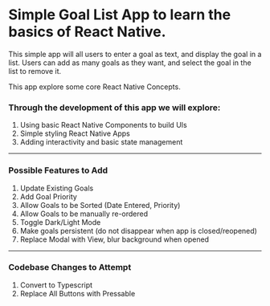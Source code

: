 # Simple Goal List App to learn the basics of React Native.

This simple app will all users to enter a goal as text, and display the goal in a list.
Users can add as many goals as they want, and select the goal in the list to remove it.

This app explore some core React Native Concepts. 

### Through the development of this app we will explore:
1. Using basic React Native Components to build UIs
2. Simple styling React Native Apps
3. Adding interactivity and basic state management

---
### Possible Features to Add

1. Update Existing Goals
2. Add Goal Priority
3. Allow Goals to be Sorted (Date Entered, Priority)
4. Allow Goals to be manually re-ordered
5. Toggle Dark/Light Mode
6. Make goals persistent (do not disappear when app is closed/reopened)
7. Replace Modal with View, blur background when opened

---
### Codebase Changes to Attempt
1. Convert to Typescript
2. Replace All Buttons with Pressable